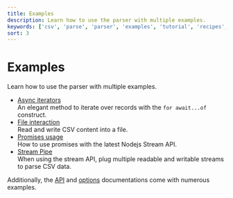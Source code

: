 ```yaml
---
title: Examples
description: Learn how to use the parser with multiple examples.
keywords: ['csv', 'parse', 'parser', 'examples', 'tutorial', 'recipes', 'async', 'promise', 'stream', 'file', 'fs']
sort: 3
---
```


# Examples

Learn how to use the parser with multiple examples.

* [Async iterators](/parse/examples/async_iterator/)   
  An elegant method to iterate over records with the `for await...of` construct.
* [File interaction](/parse/examples/file_interaction/)   
  Read and write CSV content into a file.
* [Promises usage](/parse/examples/promises/)   
  How to use promises with the latest Nodejs Stream API.
* [Stream Pipe](/parse/examples/stream_pipe/)   
  When using the stream API, plug multiple readable and writable streams to parse CSV data.
  
Additionally, the [API](/parse/api/) and [options](/parse/options/) documentations come with numerous examples.
